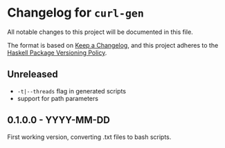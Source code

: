 # Changelog for `curl-gen`

All notable changes to this project will be documented in this file.

The format is based on [Keep a Changelog](https://keepachangelog.com/en/1.0.0/),
and this project adheres to the
[Haskell Package Versioning Policy](https://pvp.haskell.org/).

## Unreleased

- `-t|--threads` flag in generated scripts
- support for path parameters

## 0.1.0.0 - YYYY-MM-DD

First working version, converting .txt files to bash scripts.

